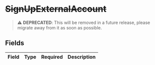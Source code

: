 # ~~SignUpExternalAccount~~

> :warning: **DEPRECATED**: This will be removed in a future release, please migrate away from it as soon as possible.


## Fields

| Field       | Type        | Required    | Description |
| ----------- | ----------- | ----------- | ----------- |